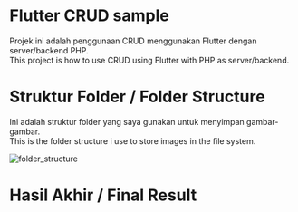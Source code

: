 # Flutter CRUD sample
Projek ini adalah penggunaan CRUD menggunakan Flutter dengan server/backend PHP.<br>
This project is how to use CRUD using Flutter with PHP as server/backend.

# Struktur Folder / Folder Structure
Ini adalah struktur folder yang saya gunakan untuk menyimpan gambar-gambar.<br>
This is the folder structure i use to store images in the file system.<br>

![folder_structure](https://github.com/idekorslet/Flutter-CRUD-sample/assets/80518183/f30efa99-77de-4c1c-90d6-8fcf17286eab)<br>

# Hasil Akhir / Final Result
